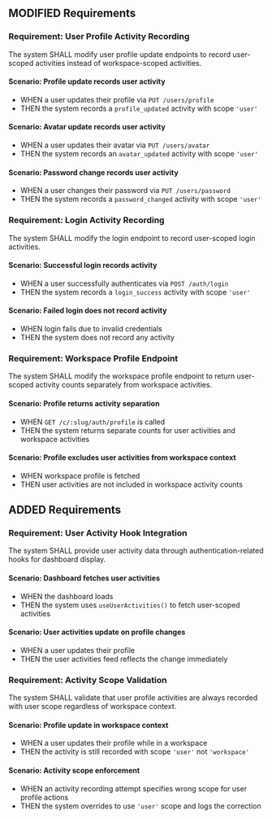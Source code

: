 ## MODIFIED Requirements

### Requirement: User Profile Activity Recording

The system SHALL modify user profile update endpoints to record user-scoped activities instead of workspace-scoped activities.

#### Scenario: Profile update records user activity

- WHEN a user updates their profile via `PUT /users/profile`
- THEN the system records a `profile_updated` activity with scope `'user'`

#### Scenario: Avatar update records user activity

- WHEN a user updates their avatar via `PUT /users/avatar`
- THEN the system records an `avatar_updated` activity with scope `'user'`

#### Scenario: Password change records user activity

- WHEN a user changes their password via `PUT /users/password`
- THEN the system records a `password_changed` activity with scope `'user'`

### Requirement: Login Activity Recording

The system SHALL modify the login endpoint to record user-scoped login activities.

#### Scenario: Successful login records activity

- WHEN a user successfully authenticates via `POST /auth/login`
- THEN the system records a `login_success` activity with scope `'user'`

#### Scenario: Failed login does not record activity

- WHEN login fails due to invalid credentials
- THEN the system does not record any activity

### Requirement: Workspace Profile Endpoint

The system SHALL modify the workspace profile endpoint to return user-scoped activity counts separately from workspace activities.

#### Scenario: Profile returns activity separation

- WHEN `GET /c/:slug/auth/profile` is called
- THEN the system returns separate counts for user activities and workspace activities

#### Scenario: Profile excludes user activities from workspace context

- WHEN workspace profile is fetched
- THEN user activities are not included in workspace activity counts

## ADDED Requirements

### Requirement: User Activity Hook Integration

The system SHALL provide user activity data through authentication-related hooks for dashboard display.

#### Scenario: Dashboard fetches user activities

- WHEN the dashboard loads
- THEN the system uses `useUserActivities()` to fetch user-scoped activities

#### Scenario: User activities update on profile changes

- WHEN a user updates their profile
- THEN the user activities feed reflects the change immediately

### Requirement: Activity Scope Validation

The system SHALL validate that user profile activities are always recorded with user scope regardless of workspace context.

#### Scenario: Profile update in workspace context

- WHEN a user updates their profile while in a workspace
- THEN the activity is still recorded with scope `'user'` not `'workspace'`

#### Scenario: Activity scope enforcement

- WHEN an activity recording attempt specifies wrong scope for user profile actions
- THEN the system overrides to use `'user'` scope and logs the correction